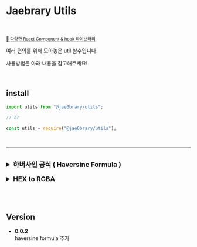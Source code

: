 # Jaebrary Utils

<br>

<small>[🔗 다양한 React Component & hook 라이브러리](https://www.npmjs.com/package/@jae0brary/react)</small>

여러 편의를 위해 모아놓은 util 함수입니다.

사용방법은 아래 내용을 참고해주세요!

<br>

## install

```jsx
import utils from "@jae0brary/utils";

// or

const utils = require("@jae0brary/utils");
```

<br>

<hr>

<br>

<details>
  <summary style="font-size:18px"><b>하버사인 공식 ( Haversine Formula )</b></summary>

<hr>

<br>
 
위도 경도로 이루어진 두개의 `Point`지점 사이의 경로를 구할 수 있는 `util` 함수 입니다.

해당 함수에서는 2개의 지점을 인수로 전달받습니다. <br>
( 각 지점의 전달 순서는 무관 )

  <br>

```jsx
export interface GeoPosition {
  lat: number; // 위도
  lng: number; // 경도
}
```

```jsx
const SEOUL_POINT = {
  lat: 37.564214,
  lng: 127.001699,
};

const BUSAN_POINT = {
  lat: 35.137922,
  lng: 129.055628,
};

const distance = haversineFormula(SEOUL_POINT, BUSAN_POINT);
```

</details>

<br>

<details>
  <summary style="font-size:18px"><b>HEX to RGBA</b></summary>

<hr>

<br>

16진수로 이루어진 색상코드 HEX 코드를 RGBA 형식으로 변환할 수 있는 util 함수입니다.

첫 번째 인수로 HEX 코드를 전달할 수 있습니다. <br>

- `#000` `#000000` `000` `000000` 과같이 `string`으로 전달할 수 있습니다.

두 번째 인수로 options 객체를 전달할 수 있습니다.

- 내부 alpha 속성에 `0` ~ `1` 사이의 `number`를 전달하여 투명도를 조절할 수 있습니다.

```jsx
const rgbaValue = hexToRgba("#000", { alpha: 0.6 });

// rgba(0, 0, 0, 0.6)
```

<br>

<hr>

</details>

<br>

<br>

<br>

## Version

- **0.0.2** <br>
  haversine formula 추가
